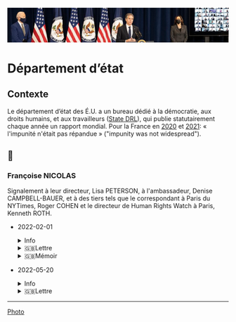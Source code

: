 ![image](../_aux/blinken_Commons.png)
# Département d’état

## Contexte

Le département d’état des É.U. a un bureau dédié à la démocratie, aux droits humains, et aux travailleurs ([State DRL](https://twitter.com/stateDRL)), qui publie statutairement chaque année un rapport mondial. Pour la France en [2020](https://www.state.gov/wp-content/uploads/2021/03/FRANCE-2020-HUMAN-RIGHTS-REPORT.pdf) et [2021](https://fr.usembassy.gov/wp-content/uploads/sites/50/313615_FRANCE-2021-HUMAN-RIGHTS-REPORT.pdf): « l'impunité n'était pas répandue » ("impunity was not widespread"). 

## 📁
### <a id="nicolas"></a>Françoise NICOLAS

Signalement à leur directeur, Lisa PETERSON, à l'ambassadeur, Denise CAMPBELL-BAUER, et à des tiers tels que le correspondant à Paris du NYTimes, Roger COHEN et le directeur de Human Rights Watch à Paris, Kenneth ROTH.

* 2022-02-01

    <details>
      <summary>Info</summary>
    
    * [Amb EU - lettre](../pieces/identifiant/67ecf1b9)
    * [Amb EU - dépôt](../pieces/identifiant/6ee9b5eb)
    * [Dép. d'état - lettre](../pieces/identifiant/31f73b4d)
    * [Dép. d'état - dépôt](../pieces/identifiant/8fefd21f)
    </details>
    
    <details>
      <summary>🇬🇧Lettre</summary>
    
    > 02/01/2022
    > 
    > The Honorable Lisa Peterson\
    > Bureau of Democracy, Human Rights and Labor\
    > U.S. Department of State\
    > 2201 C St. NW\
    > Washington, DC 20520\
    > 
    > FRANCE: persecution of a female diplomat for reporting corruption
    > 
    > Dear Assistant Secretary Peterson,
    > 
    > On 03/30/2021, you presented the 45th Country Reports on Human Rights Practices, 
    > stressing fact checking as its basis, and encouraging disreputable governments to change course as its purpose. 
    > I bring to your attention the following allegation: as a former diplomat with 8 years of service, 
    > the French state has been persecuting me for a decade, resulting in ruin in all aspects of my life, 
    > for having disrupted misappropriation of taxpayer’s money at an embassy in Western Africa.
    > The high point of my activism is getting an audience with the member of parliament overseeing whistleblowers, 
    > a hot legislative topic. Substantiation in the  attached report.
    > 
    > Sincerely,
    > 
    > 
    > Françoise Nicolas.
    > 
    > CC: Paris Bureau Chief, New York Times, Roger Cohen; 
    > Co-chair, Tom Lantos Human Rights Commission, Hon. James P. McGovern; 
    > Executive Director, Amnesty International USA, Paul O’Brien; 
    > Executive Director, Human Rights Watch, Paris branch, Kenneth Roth; 
    > Co-chair, Tom Lantos Human Rights Commission, Hon. Christopher H. Smith.
    </details>

    <details>
      <summary>🇬🇧Mémoir</summary>
    
    > 1 Authorship
    > 
    > I am Françoise Nicolas, born in 1961 in Saint-Malo, France, ex-diplomat turned whistleblower, residing in Nantes. 
    > An anonymous party helped redact this document.
    > However, I am solely responsible for it.
    > 
    > 2 Facts
    > 
    > On the state of the rule of law: in 2014, a parliamentarian commissioned a report titled “Citizens and the judiciary”. 
    > It says: “there is a stranglehold on the judicial arsenal by some agents, that hijack the rules to profit one party at the expense of the other, bogging the latter in costly and endless proceedings.”[2, p. 5] 1 . 
    > The same year public television released a documentary on the topic: “the ministry of justice is working on reform of judicial agents’ accountability, 
    > the fourth report in 5 years”[1]. 
    > The ‘Conseil d’État’ is the public law court of last resort. According to a law scholar, it is in the context of public works, “an instrument of legitimation of
    > the ruling class”[3, p. 139]. At the conclusion of an inquiry commission on the state of justice, in 2020, its president filed a penal complaint against the prefect of Paris, the president of the appelate court of Paris, the prosecutor of Paris, and the former prosecutor of the financial crime unit, for making false testimonies[9].
    > 
    > My story begins in 2008, with a diplomatic cable announcing my posting in Western Africa, praising my professional abilities and commitment. 
    > This assesment was reiterated in my 2009 professional evaluation (available upon request). Having responsibility for the management of grants, 
    > I reported anomalies in their accounting, first to the embassador (via a collaborator), Hervé Besancenot, then up the chain of command. 
    > Character assasination, and other forms of harassment, followed. 
    > My office-mate was an exceptionally well connected native of the host country. 
    > We used to get along, but she showed animosity towards me, culminating in a physical attack (strangulation) on 01/14/2010. 
    > A low level employee, followed by a security officer, rescued me. 
    > My repatriation was decided, officially to protect me, and because “my superiors lost faith in me”. 
    > Back in France, I was shunned aside professionally (“placardisé”). 
    > In 2018, I was removed from the civil service force. This happened under the auspices of Nathalie Loiseau as HR director, 
    > later to become Minister of European Affairs and MEP. 
    > In 2021, the person who was deputy director for Western African affairs in 2010, publicly deplored the state’s vendetta against me[8] 2 .
    > 
    > In 2013, I filed with the Ministry of Foreign Affairs to be granted a particular
    > status reserved to civil servants when they come under attack—“protection fonction-
    > nelle”. They rejected it on the grounds that it would jeopardise diplomatic relations
    > with the Western African country in question. By ruling n o 16NT01873 of 2018, the
    > appelate court of Nantes ordered the MFA to reconsider its position. Under the pen
    > of Jean-François Casabonne Masonnave, it reiterated its refusal, arguing that the
    > threat was history. That’s a half truth: the status would have come with substantial
    > retroactive benefits, such as the reimbursment of legal fees. In principle, closure
    > to this saga came through ruling n o 1805251 of 2021 by the lower court of Nantes,
    > vindicating me. In pratice, it’s a different story 3 . In parallel, I pursued all the way
    > to the Conseil d’État, an action to overturn my unfair termination, in vain.
    > 
    > In 2015, I filed a criminal lawsuit through an adhesion procedure. Article 80 of
    > the code of penal procedure provides that the investigative magistrate is bound by
    > the prosecutor’s indictment, in my case “attempt at homicide”. The ruling came in
    > 2020, citing a psychiatric evaluation dated 07/16/2012 linking PTSD to that event. It
    > dimissed the case (“non-lieu”) in the absence of sufficient evidence, for which consular
    > services were relied upon for witnesses. There is an obvious conflict of interest about
    > them, and neither my supervisor, nor the ambassador were auditioned. Stated in
    > the ruling: my lawyer failed to respond in time to the court’s demand, to send them
    > the documents from the public law proceedings. Should that have been calculated
    > negligence, it would fit a pattern described in the aforementioned 2014 report (court
    > auxiliaries are critical players in perverting the course of justice) 4 . I appealed on
    > 03/09/2020, it’s pending.
    > 
    > Article 4 of “loi organique du 29 mars 2011” provides that the ombudsman (“Défenseur
    > des Droits”) shall “defend the rights and freedoms of citizens in their dealings with
    > the state” (fighting discimination). Starting in 2012, and spanning three presiden-
    > cies, they have systematically whitewashed the MFA in the context of my requests
    > with them—a total of 5, which fits a documented pattern[2, p. 5, 34]. EU Direc-
    > tive 2019/1937 provides for whistleblower protection that already existed in France
    > under law Sapin 2. Sylvain Waserman is the sponsor of bill n o 4398 of the National
    > Assembly, transposing this directive, and well aware of my case 5 . It grants extended
    > powers to the ombudsman. On 12/03/2021, 
    > I notified the EU-Whistleblowers unit under Justice commissioner Didier Reynders, of my disillusion with this entity.
    > 
    > In 2019, an influential newspaper, Libération, published a fact-check of my story[5].
    > Here again, half truths. The article begins by saying the attacker and me are on an
    > equal footing, since our accusations mirror each other’s and no ruling vindicated
    > either. That’s to omit MFA put forth reason of state, literally, for denying me “pro-
    > tection fonctionelle”, and to pretend the odds of PTSD afflicting the victim or the
    > perpretator were 50/50. More debunking is provided online[4] 6 . In 2020, the same
    > journal titled: “outgoing ombudsman beats all expectations”[7]. The same year I gave
    > a testimony before the then parliamentarian in charge of whistleblowers, pointing to
    > specific instances of nepositism behind their obstruction towards me[6].
    > 
    > I have made a drastic selection in the attached documents. Should any claim that
    > I have made call for the production of a document, I’m happy to oblige.
    > 
    > 3
    > Bibliograhy
    > [1] Le juge se masturbe en pleine audience–France 2. French. 2014. 
    > [2] Nadya Saidi and Antoine Fontaine. Les justiciables face au service public de la
    > justice; états des lieux, diagnostic des dysfonctionnements. French. Jean Lassalle,
    > 2014.
    > [3] Vincent Le Coq. Projets publics, intérêts privés: Une mobilisation citoyenne pour
    > refuser l’arbitraire. French. Libre solidaire, 2018.
    > [4] @FranoiseNicolas. French. Comme je l’ai dit hier, l’article de Libération n’est
    > pas exact. Apr. 2019. 
    > [5] Jacques Pezet. “CheckNews: De quoi Françoise Nicolas, ex-fonctionnaire aux
    > Affaires étrangères, accuse-t-elle Nathalie Loiseau ?” French. In: Libération (Apr.
    > 2019).
    > [6] Ugo Bernalicis. Audition φ - Lanceurs d’alerte dans la fonction publique. French.
    > 2020. 
    > [7] Sylvain Mouillard and Philippine Kauffmann. “Jacques Toubon : fin de mandat
    > d’un Défenseur inespéré”. French. In: Libération (June 2020).
    > 
    > [8] @laurentbigfr. French. j’étais sous-directeur au Quai d’Orsay au moment des
    > faits. Je ne comprends pas . . . Mar. 2021. 
    > Q.
    > [9] Pierre Bienvault. “Des magistrats et un préfet de police accusés de “faux té-
    > moignages””. French. In: La Croix (Jan. 2021).
    > 
    > 4
    > Attached
    > 1. Identification . . . . . . . . . . . . . . . . . . . . . . . .\
    > Ministry of Foreign Affairs . . . . . . . . . . . . . . .
    > 2. Diplomatic cable dated 01/11/2008 (overseas posting) .
    > 3. Diplomatic cable dated 02/03/2010 (repatriation) . . .\
    > Criminal proceeding . . . . . . . . . . . . . . . . . . .
    > 4. Ruling dated 02/28/2020 . . . . . . . . . . . . . . . . .\
    > “Protection fonctionelle” . . . . . . . . . . . . . . . .
    > 5. Ruling n o 1805251 dated 10/26/2021 . . . . . . . . . . .\
    > Ombudsman . . . . . . . . . . . . . . . . . . . . . . . .
    > 6. Follow up to a new demand for whistleblower status, on 08/11/2021
    </details>

* 2022-05-20
    <details>
      <summary>Info</summary>
    
    * [Amb EU - lettre](../pieces/identifiant/6ed4b67c)
    * [Amb EU - dépôt](../pieces/identifiant/3d2125d8)
    * [Dép. d'état - lettre](../pieces/identifiant/d7c8696b)
    * [Dép. d'état - P.J. no. 1](../pieces/identifiant/bf8eea58)
    </details>

    <details>
      <summary>🇬🇧Lettre</summary>
    
    04/15/2022
    
    The Honorable Lisa Peterson\
    Bureau of Democracy, Human Rights and Labor\
    U.S. Department of State\
    2201 C St. NW\
    Washington, DC 20520
    
    FRANCE: persecution of a female diplomat for reporting corruption
    
    Dear Assistant Secretary Peterson,
    
    On 07/08/2021 you echoed Abraham Lincoln’s warning that “citizens may lose
    trust in democracy”. Here’s an update to my 02/01/2022 letter on the stated
    subject, received the 14th.
    
    The attached memoir ended on this note: “I have made a drastic selection in
    the attached documents. Should any claim that I have made. . . ” Recently I set up
    github.com/francoise-nicolas/Wiki, that keeps track of my legal & advocacy
    work, with supporting evidence (work in progress).
    
    On the open reason of state and the penal ruling in my case, I said: “and neither
    my supervisor, nor the ambassador were auditioned”. This begs for an erratum :
    these parties made statements before the prosecutor (see attachment no. 4 of the
    memoir), but there was no confrontation (in the sense of the 6th amendment) in
    the adhesion procedure I filed for to overrule his dismissal.
    
    Your bureau’s 2021 report on France reiterates from 2020, “impunity was not
    widespread” 3 . Attached, a [draft op-ed](../pieces/identifiant/bf8eea58) that continues the part of my memoir on
    the rule of law (it’s dated 04/24/2022, I see no major change in hindsight).
    
    Sincerely,
    
    
    Françoise Nicolas.
    
    CC: Paris Bureau Chief, New York Times, Roger Cohen; Co-chair, Tom Lantos Human Rights Commission, Hon. James P. McGovern; Executive Director, Amnesty International USA, Paul O’Brien; Executive Director, Human Rights Watch, Paris branch, Kenneth Roth; Co-chair, Tom Lantos Human Rights Commission, Hon. Christopher H. Smith.

    Attached:
    1. Op-ed proposal dated 04/21/2022 . . . . . . . . . . . . . . . . . . . . . .

    </details>

---
[Photo](./cewiki-attrib.md#blinken)
